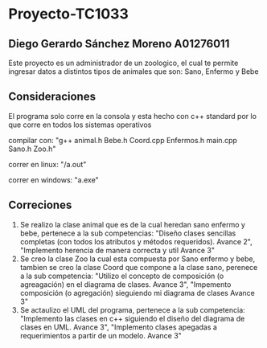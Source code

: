 # Proyecto-TC1033

## Diego Gerardo Sánchez Moreno A01276011

Este proyecto es un administrador de un zoologico, el cual te permite ingresar datos a distintos tipos de animales que son: Sano, Enfermo y Bebe 

## Consideraciones
El programa solo corre en la consola y esta hecho con c++ standard por lo que corre en todos los sistemas operativos

compilar con:
    "g++ animal.h Bebe.h Coord.cpp Enfermos.h main.cpp Sano.h Zoo.h"
    
 correr en linux:
      "/a.out"
      
 correr en windows:
      "a.exe"
 ## Correciones
  1. Se realizo la clase animal que es de la cual heredan sano enfermo y bebe, pertenece a la sub competencias: "Diseño clases sencillas completas (con todos los      atributos y métodos requeridos). Avance 2", "Implemento herencia de manera correcta y util Avance 3"
  2. Se creo la clase Zoo la cual esta compuesta por Sano enfermo y bebe, tambien se creo la clase Coord que compone a la clase sano, perenece a la sub                competencia: "Utilizo el concepto de composición (o agreagación) en el diagrama de clases. Avance 3", "Impemento composición (o agregación) sieguiendo mi        diagrama de clases Avance 3" 
  3. Se actaulizo el UML del programa, pertenece a la sub competencia: "Implemento las clases en c++ siguiendo el diseño del diagrama de clases en UML.
     Avance 3", "Implemento clases apegadas a requerimientos a partir de un modelo. Avance 3"
